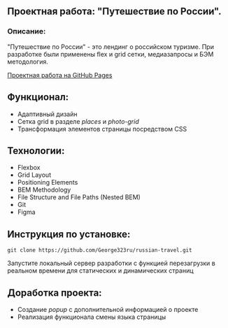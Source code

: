 ## Проектная работа: "Путешествие по России".

### Описание: 

"Путешествие по России" - это лендинг о российском туризме. При разработке были применены flex и grid сетки, медиазапросы и БЭМ методология.

[Проектная работа на GitHub Pages](https://george323ru.github.io/russian-travel/) 

## Функционал: 

* Адаптивный дизайн 
* Сетка grid в разделе *places* и *photo-grid* 
* Трансформация элементов страницы посредством CSS

## Технологии: 

* Flexbox 
* Grid Layout 
* Positioning Elements 
* BEM Methodology 
* File Structure and File Paths (Nested BEM) 
* Git 
* Figma 

## Инструкция по установке: 

```
git clone https://github.com/George323ru/russian-travel.git
``` 
Запустите локальный сервер разработки с функцией перезагрузки в реальном времени для статических и динамических страниц

## Доработка проекта: 

* Создание *popup* c дополнительной информацией о проекте 
* Реализация функционала смены языка страницы 

